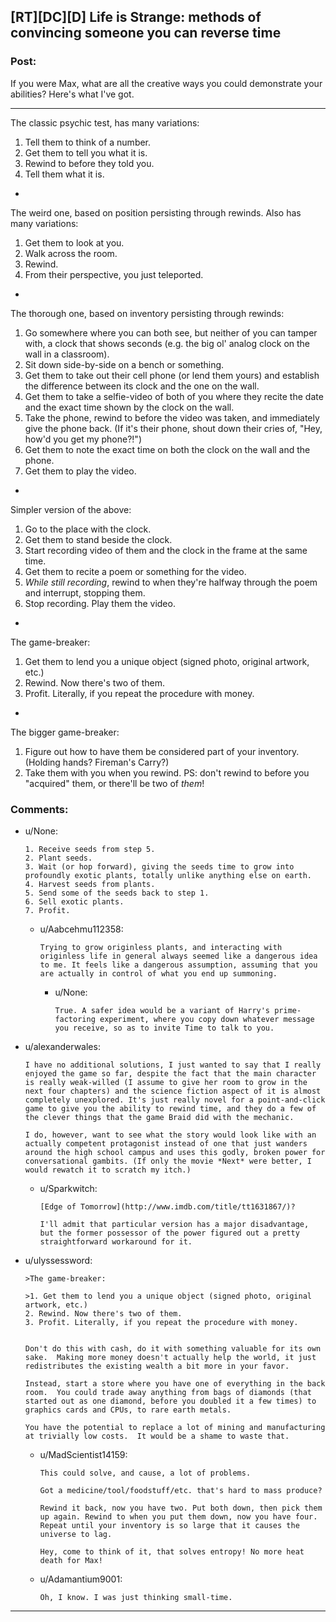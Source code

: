 ## [RT][DC][D] Life is Strange: methods of convincing someone you can reverse time

### Post:

If you were Max, what are all the creative ways you could demonstrate your abilities? Here's what I've got.

---
The classic psychic test, has many variations:

1. Tell them to think of a number.
2. Get them to tell you what it is.
3. Rewind to before they told you.
4. Tell them what it is.

-
The weird one, based on position persisting through rewinds. Also has many variations:

1. Get them to look at you.
2. Walk across the room.
3. Rewind.
4. From their perspective, you just teleported.

-
The thorough one, based on inventory persisting through rewinds:

1. Go somewhere where you can both see, but neither of you can tamper with, a clock that shows seconds (e.g. the big ol' analog clock on the wall in a classroom).
2. Sit down side-by-side on a bench or something.
3. Get them to take out their cell phone (or lend them yours) and establish the difference between its clock and the one on the wall.
4. Get them to take a selfie-video of both of you where they recite the date and the exact time shown by the clock on the wall.
5. Take the phone, rewind to before the video was taken, and immediately give the phone back. (If it's their phone, shout down their cries of, "Hey, how'd you get my phone?!")
6. Get them to note the exact time on both the clock on the wall and the phone.
7. Get them to play the video.

-
Simpler version of the above:

1. Go to the place with the clock.
2. Get them to stand beside the clock.
3. Start recording video of them and the clock in the frame at the same time.
4. Get them to recite a poem or something for the video.
5. *While still recording*, rewind to when they're halfway through the poem and interrupt, stopping them.
6. Stop recording. Play them the video.

-
The game-breaker:

1. Get them to lend you a unique object (signed photo, original artwork, etc.)
2. Rewind. Now there's two of them.
3. Profit. Literally, if you repeat the procedure with money.

-
The bigger game-breaker:

1. Figure out how to have them be considered part of your inventory. (Holding hands? Fireman's Carry?)
2. Take them with you when you rewind. PS: don't rewind to before you "acquired" them, or there'll be two of *them*!

### Comments:

- u/None:
  ```
  1. Receive seeds from step 5.
  2. Plant seeds.
  3. Wait (or hop forward), giving the seeds time to grow into profoundly exotic plants, totally unlike anything else on earth.
  4. Harvest seeds from plants.
  5. Send some of the seeds back to step 1.
  6. Sell exotic plants.
  7. Profit.
  ```

  - u/Aabcehmu112358:
    ```
    Trying to grow originless plants, and interacting with originless life in general always seemed like a dangerous idea to me. It feels like a dangerous assumption, assuming that you are actually in control of what you end up summoning.
    ```

    - u/None:
      ```
      True. A safer idea would be a variant of Harry's prime-factoring experiment, where you copy down whatever message you receive, so as to invite Time to talk to you.
      ```

- u/alexanderwales:
  ```
  I have no additional solutions, I just wanted to say that I really enjoyed the game so far, despite the fact that the main character is really weak-willed (I assume to give her room to grow in the next four chapters) and the science fiction aspect of it is almost completely unexplored. It's just really novel for a point-and-click game to give you the ability to rewind time, and they do a few of the clever things that the game Braid did with the mechanic.

  I do, however, want to see what the story would look like with an actually competent protagonist instead of one that just wanders around the high school campus and uses this godly, broken power for conversational gambits. (If only the movie *Next* were better, I would rewatch it to scratch my itch.)
  ```

  - u/Sparkwitch:
    ```
    [Edge of Tomorrow](http://www.imdb.com/title/tt1631867/)?

    I'll admit that particular version has a major disadvantage, but the former possessor of the power figured out a pretty straightforward workaround for it.
    ```

- u/ulyssessword:
  ```
  >The game-breaker:

  >1. Get them to lend you a unique object (signed photo, original artwork, etc.)
  2. Rewind. Now there's two of them.
  3. Profit. Literally, if you repeat the procedure with money.


  Don't do this with cash, do it with something valuable for its own sake.  Making more money doesn't actually help the world, it just redistributes the existing wealth a bit more in your favor.

  Instead, start a store where you have one of everything in the back room.  You could trade away anything from bags of diamonds (that started out as one diamond, before you doubled it a few times) to graphics cards and CPUs, to rare earth metals.  

  You have the potential to replace a lot of mining and manufacturing at trivially low costs.  It would be a shame to waste that.
  ```

  - u/MadScientist14159:
    ```
    This could solve, and cause, a lot of problems.

    Got a medicine/tool/foodstuff/etc. that's hard to mass produce?

    Rewind it back, now you have two. Put both down, then pick them up again. Rewind to when you put them down, now you have four. Repeat until your inventory is so large that it causes the universe to lag.

    Hey, come to think of it, that solves entropy! No more heat death for Max!
    ```

  - u/Adamantium9001:
    ```
    Oh, I know. I was just thinking small-time.
    ```

---

